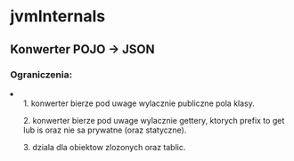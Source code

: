 # jvmInternals

<h2>Konwerter POJO -> JSON</h2>

<h3>Ograniczenia:</h3>
<li>
<ul>1. konwerter bierze pod uwage wylacznie publiczne pola klasy.</ul>
<ul>2. konwerter bierze pod uwage wylacznie gettery, ktorych prefix to get lub is oraz nie sa prywatne (oraz statyczne).</ul>
<ul>3. dziala dla obiektow zlozonych oraz tablic.</ul>
</li>

